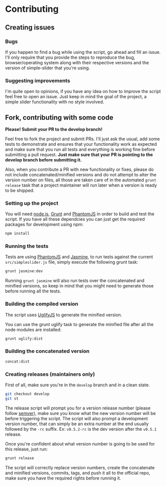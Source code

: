 # Contributing

## Creating issues

### Bugs

If you happen to find a bug while using the script, go ahead and fill an issue. I'll only require that you provide the steps to reproduce the bug, browser/operating system along with their respective versions and the version of simple-slider that you're using.

### Suggesting improvements

I'm quite open to opinions, if you have any idea on how to improve the script feel free to open an issue. Just keep in mind the goal of the project, a simple slider functionality with no style involved.

## Fork, contributing with some code

**Please! Submit your PR to the develop branch!**

Feel free to fork the project and submit PRs. I'll just ask the usual, add some tests to demonstrate and ensures that your functionality work as expected and make sure that you run all tests and everything is working fine before submitting a pull request. **Just make sure that your PR is pointing to the develop branch before submitting it.**

Also, when you contribute a PR with new functionality or fixes, please do not include concatenated/minified versions and do not attempt to alter the version number on files, all those are taken care of in the automated `grunt release` task that a project maintainer will run later when a version is ready to be shipped.

### Setting up the project

You will need [node.js](http://nodejs.org/), [Grunt](gruntjs.com) and [PhantomJS](http://phantomjs.org/) in order to build and test the script. If you have all these dependcies you can just get the required packages for development using npm:

```sh
npm install
```

### Running the tests

Tests are using [PhantomJS](http://phantomjs.org/) and [Jasmine](http://jasmine.github.io/), to run tests against the current `src/simpleslider.js` file, simply execute the following grunt task:

```sh
grunt jasmine:dev
```

Running `grunt jasmine` will also run tests over the concatenated and minified versions, so keep in mind that you might need to generate those before running all the tests.

### Building the compiled version

The script uses [UglifyJS](http://lisperator.net/uglifyjs/) to generate the minified version.

You can use the grunt uglify task to generate the minified file after all the node modules are installed:

```sh
grunt uglify:dist
```

### Building the concatenated version

```sh
concat:dist
```

### Creating releases (maintainers only)

First of all, make sure you're in the `develop` branch and in a clean state.

```sh
git checkout develop
git st
```

The release script will prompt you for a version release number (please follow [semver](http://semver.org/)), make sure you know what the new version number will be before triggering the script. The script will also prompt a development version number, that can simply be an extra number at the end usually followed by the `-rc` suffix. Ex: `v0.5.2-rc` is the dev version after the `v0.5.1` release.

Once you're confident about what version number is going to be used for this release, just run:

```sh
grunt release
```

The script will correctly replace version numbers, create the concatenate and minified versions, commits, tags, and push it all to the official repo, make sure you have the required rights before running it.

